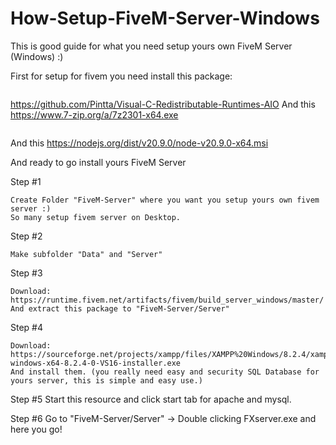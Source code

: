# How-Setup-FiveM-Server-Windows
This is good guide for what you need setup yours own FiveM Server (Windows) :)


First for setup for fivem you need install this package:
```
```
https://github.com/Pintta/Visual-C-Redistributable-Runtimes-AIO
And this
https://www.7-zip.org/a/7z2301-x64.exe
```
```
And this
https://nodejs.org/dist/v20.9.0/node-v20.9.0-x64.msi

And ready to go install yours FiveM Server

Step #1
```
Create Folder "FiveM-Server" where you want you setup yours own fivem server :)
So many setup fivem server on Desktop.
```
Step #2
```
Make subfolder "Data" and "Server"
```
Step #3
```
Download: https://runtime.fivem.net/artifacts/fivem/build_server_windows/master/
And extract this package to "FiveM-Server/Server"
```

Step #4
```
Download: https://sourceforge.net/projects/xampp/files/XAMPP%20Windows/8.2.4/xampp-windows-x64-8.2.4-0-VS16-installer.exe
And install them. (you really need easy and security SQL Database for yours server, this is simple and easy use.)
```

Step #5
Start this resource and click start tab for apache and mysql.

Step #6
Go to "FiveM-Server/Server" -> Double clicking FXserver.exe and here you go!
